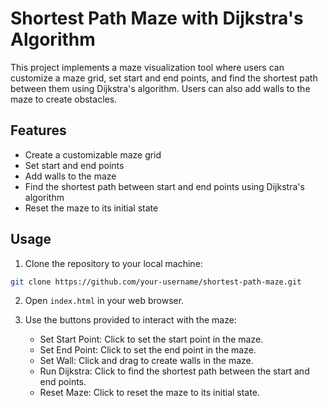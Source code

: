 # Shortest Path Maze with Dijkstra's Algorithm

This project implements a maze visualization tool where users can customize a maze grid, set start and end points, and find the shortest path between them using Dijkstra's algorithm. Users can also add walls to the maze to create obstacles.

## Features

- Create a customizable maze grid
- Set start and end points
- Add walls to the maze
- Find the shortest path between start and end points using Dijkstra's algorithm
- Reset the maze to its initial state

## Usage

1. Clone the repository to your local machine:

```bash
git clone https://github.com/your-username/shortest-path-maze.git
```

2. Open `index.html` in your web browser.

3. Use the buttons provided to interact with the maze:
   - Set Start Point: Click to set the start point in the maze.
   - Set End Point: Click to set the end point in the maze.
   - Set Wall: Click and drag to create walls in the maze.
   - Run Dijkstra: Click to find the shortest path between the start and end points.
   - Reset Maze: Click to reset the maze to its initial state.
